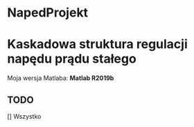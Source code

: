 # NapedProjekt
# Kaskadowa struktura regulacji napędu prądu stałego

Moja wersja Matlaba: <b>  Matlab R2019b</b>

<h2> TODO </h2>

[] Wszystko
